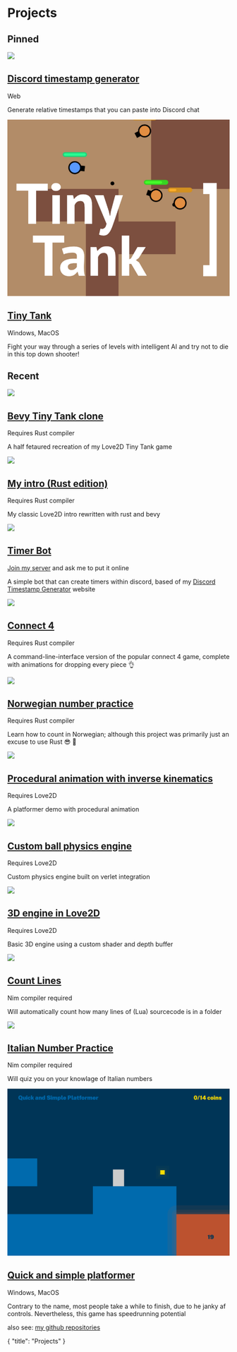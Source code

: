 # Projects

## Pinned 

<div class=largeLink>
	<a href="https://discordtimestampgenerator.netlify.app/">
		<img src="https://cdn.discordapp.com/attachments/577832597686583310/918749004714639400/Screen_Shot_2021-12-10_at_14.20.21.png		">
	</a>
	<div>
		<a href="https://discordtimestampgenerator.netlify.app/">
			<h2>Discord timestamp generator <span class="fas fa-external-link-alt"></h2>
		</a>
		<span class="tag">Web</span>
		<p>Generate relative timestamps that you can paste into Discord chat</p>
	</div>
</div>
<p></p>
<div class=largeLink>
	<a href="https://dot32.itch.io/tiny-tank">
		<img src="/projects/tinytankthumb.png">
	</a>
	<div>
		<a href="https://dot32.itch.io/tiny-tank">
			<h2>Tiny Tank <span class="fas fa-external-link-alt"></h2>
		</a>
		<span class="tag">Windows, MacOS</span>
		<p>Fight your way through a series of levels with intelligent AI and try not to die in this top down shooter!</p>
	</div>
</div>
<p></p>
<!-- <hr> -->

## Recent

<div class=largeLink>
	<a href="https://github.com/Dot32IsCool/bevy-moving-circle">
		<img src="https://cdn.discordapp.com/attachments/577832597686583310/1010396427299606528/Screen_Shot_2022-08-20_at_11.52.38.png">
	</a>
	<div> 
		<a href="https://github.com/Dot32IsCool/bevy-moving-circle">
			<h2>Bevy Tiny Tank clone <span class="fas fa-external-link-alt"></h2>
		</a>
		<span class="tag">Requires Rust compiler</span>
		<p>A half fetaured recreation of my Love2D Tiny Tank game</p>
	</div>
</div>
<p></p>
<div class=largeLink>
	<a href="https://github.com/Dot32IsCool/dot32-intro-rs">
		<img src="https://cdn.discordapp.com/attachments/577832597686583310/976074056656887858/Screen_Shot_2022-05-17_at_18.44.55.png">
	</a>
	<div> 
		<a href="https://github.com/Dot32IsCool/dot32-intro-rs">
			<h2>My intro (Rust edition) <span class="fas fa-external-link-alt"></h2>
		</a>
		<span class="tag">Requires Rust compiler</span>
		<p>My classic Love2D intro rewritten with rust and bevy</p>
	</div>
</div>
<p></p>
<div class=largeLink>
	<a href="https://discord.com/api/oauth2/authorize?client_id=927501769272094720&permissions=274877991936&scope=bot">
		<img src="https://cdn.discordapp.com/attachments/577832597686583310/927860469522374676/Screen_Shot_2022-01-04_at_17.46.06.png">
	</a>
	<div> 
		<a href="https://discord.com/api/oauth2/authorize?client_id=927501769272094720&permissions=274877991936&scope=bot">
			<h2>Timer Bot <span class="fas fa-external-link-alt"></h2>
		</a>
		<span class="tag"><a href="https://discord.gg/Pswb8khdgQ">Join my server</a> and ask me to put it online</span>
		<p>A simple bot that can create timers within  discord, based of my <a href="https://discordtimestampgenerator.netlify.app/">Discord Timestamp Generator</a> website</p>
	</div>
</div>
<p></p>
<div class=largeLink>
	<a href="https://github.com/Dot32IsCool/comand-line-connect-4">
		<img src="https://cdn.discordapp.com/attachments/577832597686583310/927858316628070410/Screen_Shot_2022-01-04_at_17.37.30.png">
	</a>
	<div> 
		<a href="https://github.com/Dot32IsCool/comand-line-connect-4">
			<h2>Connect 4 <span class="fas fa-external-link-alt"></h2>
		</a>
		<span class="tag">Requires Rust compiler</span>
		<p>A command-line-interface version of the popular connect 4 game, complete with animations for dropping every piece 👌</p>
	</div>
</div>
<p></p>
<div class=largeLink>
	<a href="https://github.com/Dot32IsCool/norwegian-numbers">
		<img src="https://cdn.discordapp.com/attachments/577832597686583310/918064935395807273/Screen_Shot_2021-12-08_at_17.02.01.png">
	</a>
	<div> 
		<a href="https://github.com/Dot32IsCool/norwegian-numbers">
			<h2>Norwegian number practice <span class="fas fa-external-link-alt"></h2>
		</a>
		<span class="tag">Requires Rust compiler</span>
		<p>Learn how to count in Norwegian; although this project was primarily just an excuse to use Rust 😎 🦀</p>
	</div>
</div>
<p></p>
<div class=largeLink>
	<a href="https://github.com/Dot32IsCool/platformer">
		<img src="https://cdn.discordapp.com/attachments/577832597686583310/917718774134763520/Screen_Shot_2021-12-07_at_18.06.27.png">
	</a>
	<div> 
		<a href="https://github.com/Dot32IsCool/platformer">
			<h2>Procedural animation with inverse kinematics <span class="fas fa-external-link-alt"></h2>
		</a>
		<span class="tag">Requires Love2D</span>
		<p>A platformer demo with procedural animation</p>
	</div>
</div>
<p></p>
<div class=largeLink>
	<a href="https://github.com/Dot32IsCool/ball-physics-engine">
		<img src="https://cdn.discordapp.com/attachments/577832597686583310/906352104111734784/Screen_Shot_2021-11-06_at_9.19.19_am.png">
	</a>
	<div> 
		<a href="https://github.com/Dot32IsCool/ball-physics-engine">
			<h2>Custom ball physics engine <span class="fas fa-external-link-alt"></h2>
		</a>
		<span class="tag">Requires Love2D</span>
		<p>Custom physics engine built on verlet integration</p>
	</div>
</div>
<p></p>
<div class=largeLink>
	<a href="https://github.com/Dot32IsCool/3D-in-love2D">
		<img src="https://user-images.githubusercontent.com/61964090/127146335-16ba2a76-f36b-4096-8545-b18322c615cc.png">
	</a>
	<div>
		<a href="https://github.com/Dot32IsCool/3D-in-love2D">
			<h2>3D engine in Love2D <span class="fas fa-external-link-alt"></h2>
		</a>
		<span class="tag">Requires Love2D</span>
		<p>Basic 3D engine using a custom shader and depth buffer</p>
	</div>
</div>
<p></p>
<div class=largeLink>
	<a href="https://github.com/Dot32IsCool/count-lines">
		<img src="https://user-images.githubusercontent.com/61964090/123012218-7696b000-d3f4-11eb-8555-2cbff6a57586.png">
	</a>
	<div>
		<a href="https://github.com/Dot32IsCool/count-lines">
			<h2>Count Lines <span class="fas fa-external-link-alt"></h2>
		</a>
		<span class="tag">Nim compiler required</span>
		<p>Will automatically count how many lines of (Lua) sourcecode is in a folder</p>
	</div>
</div>
<p></p>
<div class=largeLink>
	<a href="https://github.com/Dot32IsCool/italian-numbers">
		<img src="https://user-images.githubusercontent.com/61964090/123534049-b2ab7700-d74c-11eb-8888-3e9799c9cb45.png">
	</a>
	<div>
		<a href="https://github.com/Dot32IsCool/italian-numbers">
			<h2>Italian Number Practice <span class="fas fa-external-link-alt"></h2>
		</a>
		<span class="tag">Nim compiler required</span>
		<p>Will quiz you on your knowlage of Italian numbers</p>
	</div>
</div>
<p></p>
<div class=largeLink>
	<a href="https://github.com/Dot32IsCool/QuickAndSimplePlatformer-Game">
		<img src="/projects/q&spthumb.png">
	</a>
	<div>
		<a href="https://github.com/Dot32IsCool/QuickAndSimplePlatformer-Game">
			<h2>Quick and simple platformer <span class="fas fa-external-link-alt"></h2>
		</a>
		<span class="tag">Windows, MacOS</span>
		<p>Contrary to the name, most people take a while to finish, due to he janky af controls. Nevertheless, this game has speedrunning potential</p>
	</div>
</div>

also see: [my github repositories](https://github.com/Dot32IsCool?tab=repositories)

<div id="json">
  {
    "title": "Projects"
  }
</div>